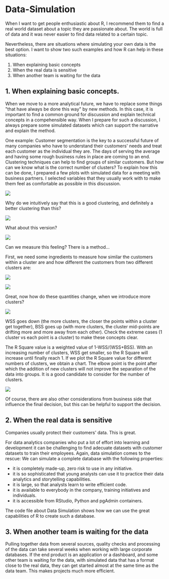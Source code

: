 # Data-Simulation

When I want to get people enthusiastic about R, I recommend them to find a real world dataset about a topic they are passionate about. The world is full of data and it was never easier to find data related to a certain topic.

Nevertheless, there are situations where simulating your own data is the best option. I want to show two such examples and how R can help in these situations:

1. When explaining basic concepts
2. When the real data is sensitive
3. When another team is waiting for the data

## 1. When explaining basic concepts.

When we move to a more analytical future, we have to replace some things "that have always be done this way" by new methods. In this case, it is important to find a common ground for discussion and explain technical concepts in a compehensible way. When I prepare for such a discussion, I always prepare some simulated datasets which can support the narrative and explain the method.

One example:
Customer segmentation is the key to a successful future of many companies who have to understand their customers' needs and treat each customer as the individual they are. The days of serving the average and having some rough business rules in place are coming to an end. Clustering techniques can help to find groups of similar customers.
But how can we know what is the correct number of clusters? To explain how this can be done, I prepared a few plots with simulated data for a meeting with business partners. I selected variables that they usually work with to make them feel as comfortable as possible in this discussion.

![](img/clustering_idea.png)

Why do we intuitively say that this is a good clustering, and definitely a better clustering than this?

![](img/clustering_2.png)

What about this version?

![](img/clustering_4.png)

Can we measure this feeling? There is a method...

First, we need some ingredients to measure how similar the customers within a cluster are and how different the customers from two different clusters are:

![](img/WSS.png)

![](img/BSS.png)

Great, now how do these quantities change, when we introduce more clusters?

![](img/different_k.png)

WSS goes down (the more clusters, the closer the points within a cluster get together), BSS goes up (with more clusters, the cluster mid-points are drifting more and more away from each other). Check the extreme cases (1 cluster vs each point is a cluster) to make these concepts clear.

The R Square value is a weighted value of 1-WSS/(WSS+BSS). With an increasing number of clusters, WSS get smaller, so the R Square will increase until finally reach 1. If we plot the R Square value for different numbers of clusters, we obtain a chart. The elbow point is the point after which the addition of new clusters will not improve the separation of the data into groups. It is a good candidate to consider for the number of clusters.

![](img/Elbow_chart.png)

Of course, there are also other considerations from business side that influence the final decision, but this can be helpful to support the decision.


## 2. When the real data is sensitive
Companies usually protect their customers' data. This is great.

For data analytics companies who put a lot of effort into learning and development it can be challenging to find adecuate datasets with customer datasets to train their employees. Again, data simulation comes to the rescue: We can simulate a complete database with the following properties:

* it is completely made-up, zero risk to use in any initiative.
* it is so sophisticated that young analysts can use it to practice their data analytics and storytelling capabilities.
* it is large, so that analysts learn to write efficient code.
* it is available to everybody in the company, training initiatives and individuals.
* it is accessible from RStudio, Python and pgAdmin containers.

The code file about Data Simulation shows how we can use the great capabilities of R to create such a database.


## 3. When another team is waiting for the data
Pulling together data from several sources, quality checks and processing of the data can take several weeks when working with large corporate databases.
If the end product is an application or a dashboard, and some other team is waiting for the data, with simulated data that has a format close to the real data, they can get started almost at the same time as the data team. This makes projects much more efficient.
